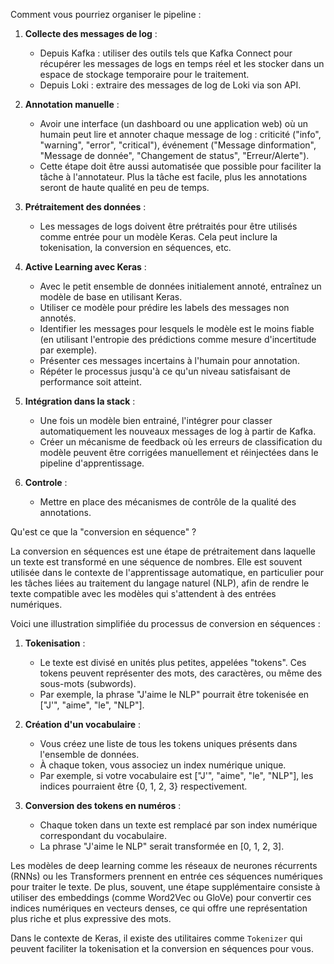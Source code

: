 Comment vous pourriez organiser le pipeline :

1. **Collecte des messages de log** :
   - Depuis Kafka : utiliser des outils tels que Kafka Connect pour récupérer les messages de logs en temps réel et les stocker dans un espace de stockage temporaire pour le traitement.
   - Depuis Loki : extraire des messages de log de Loki via son API.

2. **Annotation manuelle** : 
   - Avoir une interface (un dashboard ou une application web) où un humain peut lire et annoter chaque message de log : criticité ("info", "warning", "error", "critical"), événement ("Message dinformation", "Message de donnée", "Changement de status", "Erreur/Alerte").
   - Cette étape doit être aussi automatisée que possible pour faciliter la tâche à l'annotateur. Plus la tâche est facile, plus les annotations seront de haute qualité en peu de temps.

3. **Prétraitement des données** :
   - Les messages de logs doivent être prétraités pour être utilisés comme entrée pour un modèle Keras. Cela peut inclure la tokenisation, la conversion en séquences, etc.

4. **Active Learning avec Keras** :
   - Avec le petit ensemble de données initialement annoté, entraînez un modèle de base en utilisant Keras.
   - Utiliser ce modèle pour prédire les labels des messages non annotés. 
   - Identifier les messages pour lesquels le modèle est le moins fiable (en utilisant l'entropie des prédictions comme mesure d'incertitude par exemple).
   - Présenter ces messages incertains à l'humain pour annotation.
   - Répéter le processus jusqu'à ce qu'un niveau satisfaisant de performance soit atteint.

5. **Intégration dans la stack** :
   - Une fois un modèle bien entrainé, l'intégrer pour classer automatiquement les nouveaux messages de log à partir de Kafka.
   - Créer un mécanisme de feedback où les erreurs de classification du modèle peuvent être corrigées manuellement et réinjectées dans le pipeline d'apprentissage.

6. **Controle** :
   - Mettre en place des mécanismes de contrôle de la qualité des annotations.


Qu'est ce que la "conversion en séquence" ?

La conversion en séquences est une étape de prétraitement dans laquelle un texte est transformé en une séquence de nombres. Elle est souvent utilisée dans le contexte de l'apprentissage automatique, en particulier pour les tâches liées au traitement du langage naturel (NLP), afin de rendre le texte compatible avec les modèles qui s'attendent à des entrées numériques.

Voici une illustration simplifiée du processus de conversion en séquences :

1. **Tokenisation** : 
   - Le texte est divisé en unités plus petites, appelées "tokens". Ces tokens peuvent représenter des mots, des caractères, ou même des sous-mots (subwords).
   - Par exemple, la phrase "J'aime le NLP" pourrait être tokenisée en ["J'", "aime", "le", "NLP"].

2. **Création d'un vocabulaire** : 
   - Vous créez une liste de tous les tokens uniques présents dans l'ensemble de données.
   - À chaque token, vous associez un index numérique unique.
   - Par exemple, si votre vocabulaire est ["J'", "aime", "le", "NLP"], les indices pourraient être {0, 1, 2, 3} respectivement.

3. **Conversion des tokens en numéros** : 
   - Chaque token dans un texte est remplacé par son index numérique correspondant du vocabulaire.
   - La phrase "J'aime le NLP" serait transformée en [0, 1, 2, 3].

Les modèles de deep learning comme les réseaux de neurones récurrents (RNNs) ou les Transformers prennent en entrée ces séquences numériques pour traiter le texte. De plus, souvent, une étape supplémentaire consiste à utiliser des embeddings (comme Word2Vec ou GloVe) pour convertir ces indices numériques en vecteurs denses, ce qui offre une représentation plus riche et plus expressive des mots.

Dans le contexte de Keras, il existe des utilitaires comme `Tokenizer` qui peuvent faciliter la tokenisation et la conversion en séquences pour vous.